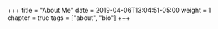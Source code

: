 +++
title = "About Me"
date = 2019-04-06T13:04:51-05:00
weight = 1
chapter = true
tags = ["about", "bio"]
+++